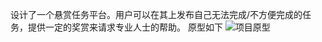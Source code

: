 设计了一个悬赏任务平台。用户可以在其上发布自己无法完成/不方便完成的任务，提供一定的奖赏来请求专业人士的帮助。
原型如下
![项目原型](https://github.com/lesort/tmp/assets/72811236/65886343-4bc7-4fb9-81fe-88f8e66d40b5)

